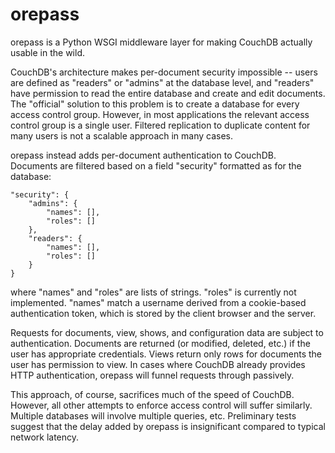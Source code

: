 orepass
=======

orepass is a Python WSGI middleware layer for making CouchDB actually usable in the wild.

CouchDB's architecture makes per-document security impossible -- users are defined as "readers" or "admins" at the database level, and "readers" have permission to read the entire database and create and edit documents. The "official" solution to this problem is to create a database for every access control group. However, in most applications the relevant access control group is a single user. Filtered replication to duplicate content for many users is not a scalable approach in many cases.

orepass instead adds per-document authentication to CouchDB. Documents are filtered based on a field "security" formatted as for the database:

    "security": {
        "admins": {
            "names": [],
            "roles": []
        },
        "readers": {
            "names": [],
            "roles": []
        }
    }

where "names" and "roles" are lists of strings. "roles" is currently not implemented. "names" match a username derived from a cookie-based authentication token, which is stored by the client browser and the server.

Requests for documents, view, shows, and configuration data are subject to authentication. Documents are returned (or modified, deleted, etc.) if the user has appropriate credentials. Views return only rows for documents the user has permission to view. In cases where CouchDB already provides HTTP authentication, orepass will funnel requests through passively.

This approach, of course, sacrifices much of the speed of CouchDB. However, all other attempts to enforce access control will suffer similarly. Multiple databases will involve multiple queries, etc. Preliminary tests suggest that the delay added by orepass is insignificant compared to typical network latency.

